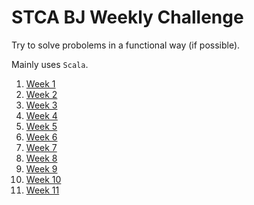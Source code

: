 # STCA BJ Weekly Challenge

Try to solve probolems in a functional way (if possible).

Mainly uses `Scala`.


1. [Week 1](https://github.com/Somainer/stca-weekly-challenge/tree/master/week1)
2. [Week 2](https://github.com/Somainer/stca-weekly-challenge/tree/master/week2)
3. [Week 3](https://github.com/Somainer/stca-weekly-challenge/tree/master/week3)
4. [Week 4](https://github.com/Somainer/stca-weekly-challenge/tree/master/week4)
5. [Week 5](https://github.com/Somainer/stca-weekly-challenge/tree/master/week5)
6. [Week 6](https://github.com/Somainer/stca-weekly-challenge/tree/master/week6)
7. [Week 7](https://github.com/Somainer/stca-weekly-challenge/tree/master/week7)
8. [Week 8](https://github.com/Somainer/stca-weekly-challenge/tree/master/week8)
9. [Week 9](https://github.com/Somainer/stca-weekly-challenge/tree/master/week9)
10. [Week 10](https://github.com/Somainer/stca-weekly-challenge/tree/master/week10)
11. [Week 11](https://github.com/Somainer/stca-weekly-challenge/tree/master/week11)